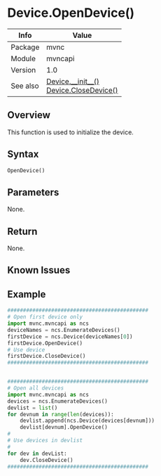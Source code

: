 # Device.OpenDevice()

|Info      | Value |
|----------|---------------|
|Package   |  mvnc         |
|Module    |  mvncapi      |
|Version   |  1.0          |
|See also|[Device.\_\_init\_\_()](Device.__init__.md) <br>[Device.CloseDevice()](Device.CloseDevice.md)|

## Overview
This function is used to initialize the device.  

## Syntax
```python
OpenDevice()
```

## Parameters
None.

## Return
None.

## Known Issues

## Example
```python
#############################################
# Open first device only
import mvnc.mvncapi as ncs
deviceNames = ncs.EnumerateDevices()
firstDevice = ncs.Device(deviceNames[0])
firstDevice.OpenDevice()
# Use device
firstDevice.CloseDevice()
#############################################


#############################################
# Open all devices
import mvnc.mvncapi as ncs
devices = ncs.EnumerateDevices()
devlist = list()
for devnum in range(len(devices)):
    devlist.append(ncs.Device(devices[devnum]))
    devlist[devnum].OpenDevice()
#
# Use devices in devlist
#
for dev in devList:
    dev.CloseDevice()
#############################################
    
```
